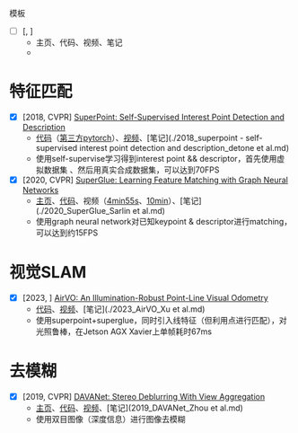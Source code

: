 模板

- [ ] [, ] 
    - 主页、代码、视频、笔记
    - 

# 特征匹配

- [x] [2018, CVPR] [SuperPoint: Self-Supervised Interest Point Detection and Description](https://openaccess.thecvf.com/content_cvpr_2018_workshops/papers/w9/DeTone_SuperPoint_Self-Supervised_Interest_CVPR_2018_paper.pdf)
    - [代码](https://github.com/rpautrat/SuperPoint)（[第三方pytorch](https://github.com/eric-yyjau/pytorch-superpoint)）、[视频](https://www.youtube.com/watch?v=kjaRRGLw4RA)、[笔记](./2018_superpoint - self-supervised interest point detection and description_detone et al.md)
    - 使用self-supervise学习得到interest point && descriptor，首先使用虚拟数据集 、然后用真实合成数据集，可以达到70FPS
- [x] [2020, CVPR] [SuperGlue: Learning Feature Matching with Graph Neural Networks](https://openaccess.thecvf.com/content_CVPR_2020/papers/Sarlin_SuperGlue_Learning_Feature_Matching_With_Graph_Neural_Networks_CVPR_2020_paper.pdf)
    - [主页](https://psarlin.com/superglue/)、[代码](https://github.com/magicleap/SuperGluePretrainedNetwork)、视频（[4min55s](https://www.youtube.com/watch?v=zyBsVxTVdiY)、[10min](https://www.youtube.com/watch?v=95Eysm0IeB0)）、[笔记](./2020_SuperGlue_Sarlin et al.md)
    - 使用graph neural network对已知keypoint & descriptor进行matching，可以达到约15FPS

# 视觉SLAM

- [x] [2023, ] [AirVO: An Illumination-Robust Point-Line Visual Odometry](https://arxiv.org/pdf/2212.07595)
    - [代码](https://github.com/xukuanHIT/AirVO)、[视频](https://www.youtube.com/watch?v=ZBggy5syysY)、[笔记](./2023_AirVO_Xu et al.md)
    - 使用superpoint+superglue，同时引入线特征（但利用点进行匹配），对光照鲁棒，在Jetson AGX Xavier上单帧耗时67ms

# 去模糊

- [x] [2019, CVPR] [DAVANet: Stereo Deblurring With View Aggregation](https://openaccess.thecvf.com/content_CVPR_2019/papers/Zhou_DAVANet_Stereo_Deblurring_With_View_Aggregation_CVPR_2019_paper.pdf)
    - [主页](https://shangchenzhou.com/projects/davanet/)、[代码](https://github.com/sczhou/DAVANet)、[视频](https://youtu.be/IyPQqqGPHws?t=339)、[笔记](2019_DAVANet_Zhou et al.md)
    - 使用双目图像（深度信息）进行图像去模糊

# 
